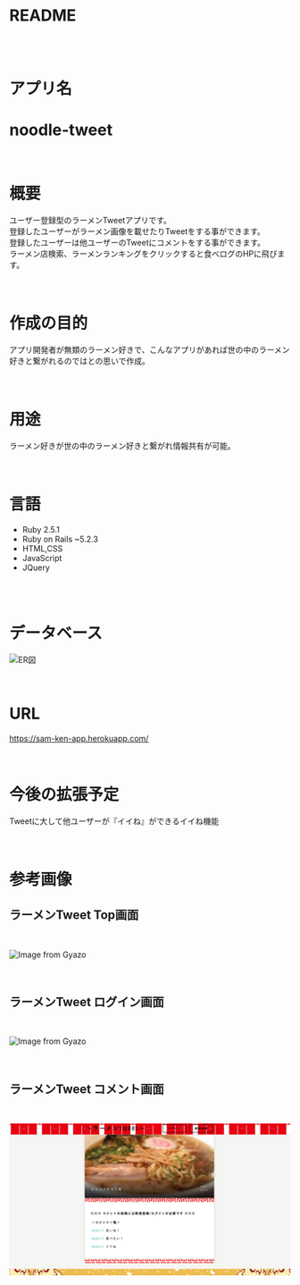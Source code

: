 # README<br>
<br>
<br>

# アプリ名<br>

# noodle-tweet<br>
<br>

# 概要
ユーザー登録型のラーメンTweetアプリです。<br>
登録したユーザーがラーメン画像を載せたりTweetをする事ができます。<br>
登録したユーザーは他ユーザーのTweetにコメントをする事ができます。<br>
ラーメン店検索、ラーメンランキングをクリックすると食べログのHPに飛びます。<br>
<br>
<br>
# 作成の目的
アプリ開発者が無類のラーメン好きで、こんなアプリがあれば世の中のラーメン好きと繋がれるのではとの思いで作成。<br>
<br>
<br>
# 用途
ラーメン好きが世の中のラーメン好きと繋がれ情報共有が可能。<br>
<br>
<br>
# 言語
- Ruby 2.5.1<br>
- Ruby on Rails ~5.2.3<br>
- HTML,CSS<br>
- JavaScript<br>
- JQuery<br>
<br>
<br>

# データベース

![ER図](noodle-tweet_ER図.png)<br>

<br>

# URL 

https://sam-ken-app.herokuapp.com/

<br>

# 今後の拡張予定
Tweetに大して他ユーザーが『イイね』ができるイイね機能<br>
<br>
<br>

# 参考画像
## ラーメンTweet Top画面<br>

<br>

![Image from Gyazo](ラーメンTweetトップ画面.jpg)<br>

<br>

## ラーメンTweet ログイン画面<br>

<br>

![Image from Gyazo](ラーメンTweetログイン画像.png)<br>

<br>

## ラーメンTweet コメント画面<br>

<br>

![Image from Gyazo](ラーメンTweetコメント画面.jpg)<br>

<br>
